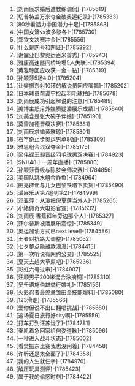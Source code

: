 
1. [刘雨辰求婚后遭教练调侃]-[1785619]
1. [切普特盖万米夺金破奥运纪录]-[1785383]
1. [80秒看活力中国潜力十足]-[1785863]
1. [中国女篮vs波多黎各]-[1785730]
1. [郑钦文决赛冲金]-[1785556]
1. [什么是网号和网证]-[1785392]
1. [谢震业巴黎奥运百米首秀]-[1785943]
1. [雅康高速隧间桥垮塌5人失联]-[1785394]
1. [黄雅琼回应收获一金一钻]-[1785319]
1. [孙颖莎5场4:0]-[1785204]
1. [让樊振东射10环的解说员回应嘴瓢]-[1785202]
1. [日本球员帮谭宁捡起羽毛球拍]-[1785678]
1. [刘雨辰成功引起解说的注意]-[1785489]
1. [美博主怒斥外媒质疑潘展乐成绩]-[1785840]
1. [刘美含是张大碗子伴娘]-[1785190]
1. [莫雷加德晋级决赛]-[1785381]
1. [刘雨辰求婚黄雅琼]-[1785301]
1. [石宇奇止步奥运男单8强]-[1785309]
1. [雅思组合混双夺金]-[1785175]
1. [梁伟铿王昶晋级羽毛球男双决赛]-[1784923]
1. [SNH48十一周年直播]-[1785880]
1. [孙颖莎晋级与陈梦会师决赛]-[1784856]
1. [美国队跳水组合炸鱼]-[1784964]
1. [田亮辟谣与儿女巴黎铁塔下卖货]-[1785490]
1. [潘展乐从第7追到第2]-[1784999]
1. [邓亚萍：从没把倪夏莲当外人]-[1785265]
1. [小猪佩奇大电影官宣]-[1785632]
1. [刘雨辰 香蕉拜年旁边那个人]-[1785327]
1. [菲尔普斯被潘展乐震惊]-[1785349]
1. [奥运加油方式已next level]-[1784586]
1. [王者对抗路大调整]-[1785052]
1. [七夕整点隐藏款浪漫]-[1784415]
1. [第一次听说有网约公交]-[1785525]
1. [夏天去趟大草原吧]-[1785236]
1. [彩虹六号过审]-[1784907]
1. [汪顺男子200米混合泳摘铜]-[1785310]
1. [吴千语施伯雄举行婚礼]-[1785156]
1. [火影忍者最终章雏田全技能爆料]-[1785080]
1. [123滑走]-[1785566]
1. [爱你但说不出口翻唱挑战]-[1785680]
1. [这场夏日旅行好city啊]-[1785559]
1. [打车打到汪苏泷了]-[1784781]
1. [秦凯着急回家给何姿道歉]-[1785096]
1. [一秒进入战斗状态]-[1785002]
1. [看樊振东比赛我也没闲着]-[1784458]
1. [许昕还是太全面了]-[1784358]
1. [我的人生就仨字]-[1784970]
1. [解压玩具测评]-[1785423]
1. [属于我的偷感时刻]-[1784422]
